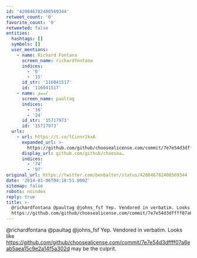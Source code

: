 ```yaml
---
id: '420046782400569344'
retweet_count: '0'
favorite_count: '0'
retweeted: false
entities:
  hashtags: []
  symbols: []
  user_mentions:
    - name: Richard Fontana
      screen_name: richardfontana
      indices:
        - '0'
        - '15'
      id_str: '116041517'
      id: '116041517'
    - name: 𝓅𝒶𝓊𝓁
      screen_name: paultag
      indices:
        - '16'
        - '24'
      id_str: '15717973'
      id: '15717973'
  urls:
    - url: https://t.co/lCinnr2kxA
      expanded_url: >-
        https://github.com/github/choosealicense.com/commit/7e7e54d3dffff07a6eab5aea15c9e2a14f5a302d
      display_url: github.com/github/choosea…
      indices:
        - '74'
        - '97'
original_url: https://twitter.com/benbalter/status/420046782400569344
date: '2014-01-06T04:18:51.000Z'
sitemap: false
robots: noindex
reply: true
title: >-
  @richardfontana @paultag @johns_fsf Yep. Vendored in verbatim. Looks like
  https://github.com/github/choosealicense.com/commit/7e7e54d3dffff07a6eab5aea15c9e2a14f5a302d…
---
```


@richardfontana @paultag @johns_fsf Yep. Vendored in verbatim. Looks like https://github.com/github/choosealicense.com/commit/7e7e54d3dffff07a6eab5aea15c9e2a14f5a302d may be the culprit.